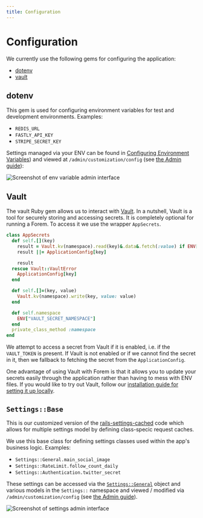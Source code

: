 ```yaml
---
title: Configuration
---
```


# Configuration

We currently use the following gems for configuring the application:

- [dotenv](https://github.com/bkeepers/dotenv)
- [vault](https://github.com/hashicorp/vault-ruby)

## dotenv

This gem is used for configuring environment variables for test and development
environments. Examples:

- `REDIS_URL`
- `FASTLY_API_KEY`
- `STRIPE_SECRET_KEY`

Settings managed via your ENV can be found in
[Configuring Environment Variables](/getting-started/config-env)) and viewed at
`/admin/customization/config` (see [the Admin guide](/admin)):

![Screenshot of env variable admin interface](https://user-images.githubusercontent.com/47985/73627243-67d41f80-467e-11ea-9121-221275ff8a89.png)

## Vault

The vault Ruby gem allows us to interact with
[Vault](https://www.vaultproject.io/docs/what-is-vault). In a nutshell, Vault is
a tool for securely storing and accessing secrets. It is completely optional for
running a Forem. To access it we use the wrapper `AppSecrets`.

```ruby
class AppSecrets
  def self.[](key)
    result = Vault.kv(namespace).read(key)&.data&.fetch(:value) if ENV["VAULT_TOKEN"].present?
    result ||= ApplicationConfig[key]

    result
  rescue Vault::VaultError
    ApplicationConfig[key]
  end

  def self.[]=(key, value)
    Vault.kv(namespace).write(key, value: value)
  end

  def self.namespace
    ENV["VAULT_SECRET_NAMESPACE"]
  end
  private_class_method :namespace
end
```

We attempt to access a secret from Vault if it is enabled, i.e. if the
`VAULT_TOKEN` is present. If Vault is not enabled or if we cannot find the
secret in it, then we fallback to fetching the secret from the
`ApplicationConfig`.

One advantage of using Vault with Forem is that it allows you to update your
secrets easily through the application rather than having to mess with ENV
files. If you would like to try out Vault, follow our
[installation guide for setting it up locally](/installation/vault).

## `Settings::Base`

This is our customized version of the
[rails-settings-cached](https://github.com/huacnlee/rails-settings-cached) code
which allows for multiple settings model by defining class-specic request
caches.

We use this base class for defining settings classes used within the app's
business logic. Examples:

- `Settings::General.main_social_image`
- `Settings::RateLimit.follow_count_daily`
- `Settings::Authentication.twitter_secret`

These settings can be accessed via the
[`Settings::General`](https://github.com/forem/forem/blob/master/app/models/settins/general.rb)
object and various models in the `Settings::` namespace and viewed / modified
via `/admin/customization/config` (see [the Admin guide](/admin)).

![Screenshot of settings admin interface](https://user-images.githubusercontent.com/47985/73627238-6276d500-467e-11ea-8724-afb703f056bc.png)
